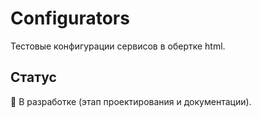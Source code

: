 # Configurators

Тестовые конфигурации сервисов в обертке html.

## Статус
📌 В разработке (этап проектирования и документации).
